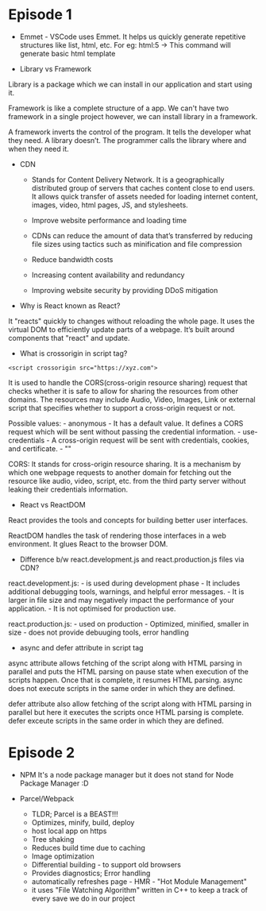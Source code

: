 # Episode 1

- Emmet - VSCode uses Emmet. It helps us quickly generate repetitive structures like list, html, etc. 
 For eg: html:5 -> This command will generate basic html template

- Library vs Framework

Library is a package which we can install in our application and start using it.

Framework is like a complete structure of a app. We can't have two framework in a single project however, we
can install library in a framework.

A framework inverts the control of the program. It tells the developer what they need.
A library doesn’t. The programmer calls the library where and when they need it.

- CDN

    - Stands for Content Delivery Network. It is a geographically distributed group of servers that caches content
close to end users. It allows quick transfer of assets needed for loading internet content, images, video, html pages, JS,
and stylesheets.

    - Improve website performance and loading time 
    - CDNs can reduce the amount of data that’s transferred by reducing file sizes using tactics such as minification and file compression
    - Reduce bandwidth costs
    - Increasing content availability and redundancy
    - Improving website security by providing DDoS mitigation


- Why is React known as React?

It "reacts" quickly to changes without reloading the whole page.
It uses the virtual DOM to efficiently update parts of a webpage.
It’s built around components that "react" and update.

- What is crossorigin in script tag?

```
<script crossorigin src="https://xyz.com">
```

It is used to handle the CORS(cross-origin resource sharing) request that checks whether it is safe to allow for sharing the resources from other domains. The resources may include Audio, Video, Images, Link or external script that specifies whether to support a cross-origin request or not.

Possible values:
    - anonymous -  It has a default value. It defines a CORS request which will be sent without passing the credential information.
    - use-credentials - A cross-origin request will be sent with credentials, cookies, and certificate.
    - ""

CORS: It stands for cross-origin resource sharing. It is a mechanism by which one webpage requests to another domain for fetching out the resource like audio, video, script, etc. from the third party server without leaking their credentials information.

- React vs ReactDOM

React provides the tools and concepts for building better user interfaces.

ReactDOM handles the task of rendering those interfaces in a web environment. It glues React to the browser DOM.

- Difference b/w react.development.js and react.production.js files via CDN?

react.development.js:
    - is used during development phase
    - It includes additional debugging tools, warnings, and helpful error messages.
    - It is larger in file size and may negatively impact the performance of your application.
    - It is not optimised for production use.

react.production.js:
    - used on production
    - Optimized, minified, smaller in size
    - does not provide debuuging tools, error handling

- async and defer attribute in script tag

async attribute allows fetching of the script along with HTML parsing in parallel and puts the HTML parsing on pause state when execution of the scripts happen. Once that is complete, it resumes HTML parsing.
async does not execute scripts in the same order in which they are defined.

defer attribute also allow fetching of the script along with HTML parsing in parallel but here it executes the scripts once 
HTML parsing is complete.
defer exceute scripts in the same order in which they are defined.

# Episode 2

- NPM
    It's a node package manager but it does not stand for Node Package Manager :D

- Parcel/Webpack
    - TLDR; Parcel is a BEAST!!!
    - Optimizes, minify, build, deploy
    - host local app on https
    - Tree shaking
    - Reduces build time due to caching
    - Image optimization
    - Differential building - to support old browsers
    - Provides diagnostics; Error handling
    - automatically refreshes page - HMR - "Hot Module Management"
    - it uses "File Watching Algorithm" written in C++ to keep a track of every save we do in our project